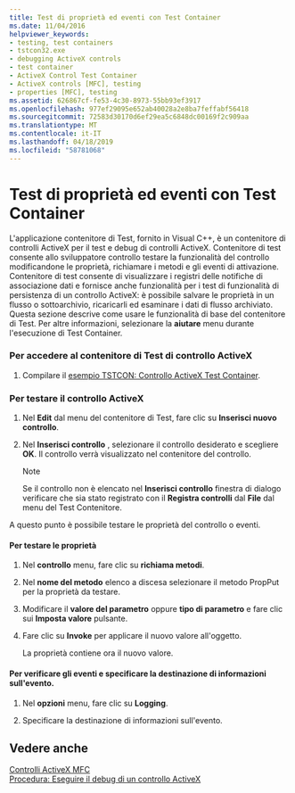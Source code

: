 ```yaml
---
title: Test di proprietà ed eventi con Test Container
ms.date: 11/04/2016
helpviewer_keywords:
- testing, test containers
- tstcon32.exe
- debugging ActiveX controls
- test container
- ActiveX Control Test Container
- ActiveX controls [MFC], testing
- properties [MFC], testing
ms.assetid: 626867cf-fe53-4c30-8973-55bb93ef3917
ms.openlocfilehash: 977ef29095e652ab40028a2e8ba7feffabf56418
ms.sourcegitcommit: 72583d30170d6ef29ea5c6848dc00169f2c909aa
ms.translationtype: MT
ms.contentlocale: it-IT
ms.lasthandoff: 04/18/2019
ms.locfileid: "58781068"
---
```

# <a name="testing-properties-and-events-with-test-container"></a>Test di proprietà ed eventi con Test Container

L'applicazione contenitore di Test, fornito in Visual C++, è un contenitore di controlli ActiveX per il test e debug di controlli ActiveX. Contenitore di test consente allo sviluppatore controllo testare la funzionalità del controllo modificandone le proprietà, richiamare i metodi e gli eventi di attivazione. Contenitore di test consente di visualizzare i registri delle notifiche di associazione dati e fornisce anche funzionalità per i test di funzionalità di persistenza di un controllo ActiveX: è possibile salvare le proprietà in un flusso o sottoarchivio, ricaricarli ed esaminare i dati di flusso archiviato. Questa sezione descrive come usare le funzionalità di base del contenitore di Test. Per altre informazioni, selezionare la **aiutare** menu durante l'esecuzione di Test Container.

### <a name="to-access-the-activex-control-test-container"></a>Per accedere al contenitore di Test di controllo ActiveX

1. Compilare il [esempio TSTCON: Controllo ActiveX Test Container](../overview/visual-cpp-samples.md).

### <a name="to-test-your-activex-control"></a>Per testare il controllo ActiveX

1. Nel **Edit** dal menu del contenitore di Test, fare clic su **Inserisci nuovo controllo**.

1. Nel **Inserisci controllo** , selezionare il controllo desiderato e scegliere **OK**. Il controllo verrà visualizzato nel contenitore del controllo.

    > [!NOTE]
    >  Se il controllo non è elencato nel **Inserisci controllo** finestra di dialogo verificare che sia stato registrato con il **Registra controlli** dal **File** dal menu del Test Contenitore.

A questo punto è possibile testare le proprietà del controllo o eventi.

#### <a name="to-test-properties"></a>Per testare le proprietà

1. Nel **controllo** menu, fare clic su **richiama metodi**.

1. Nel **nome del metodo** elenco a discesa selezionare il metodo PropPut per la proprietà da testare.

1. Modificare il **valore del parametro** oppure **tipo di parametro** e fare clic sui **Imposta valore** pulsante.

1. Fare clic su **Invoke** per applicare il nuovo valore all'oggetto.

   La proprietà contiene ora il nuovo valore.

#### <a name="to-test-events-and-specify-the-destination-of-event-information"></a>Per verificare gli eventi e specificare la destinazione di informazioni sull'evento.

1. Nel **opzioni** menu, fare clic su **Logging**.

1. Specificare la destinazione di informazioni sull'evento.

## <a name="see-also"></a>Vedere anche

[Controlli ActiveX MFC](../mfc/mfc-activex-controls.md)<br/>
[Procedura: Eseguire il debug di un controllo ActiveX](/visualstudio/debugger/how-to-debug-an-activex-control)
